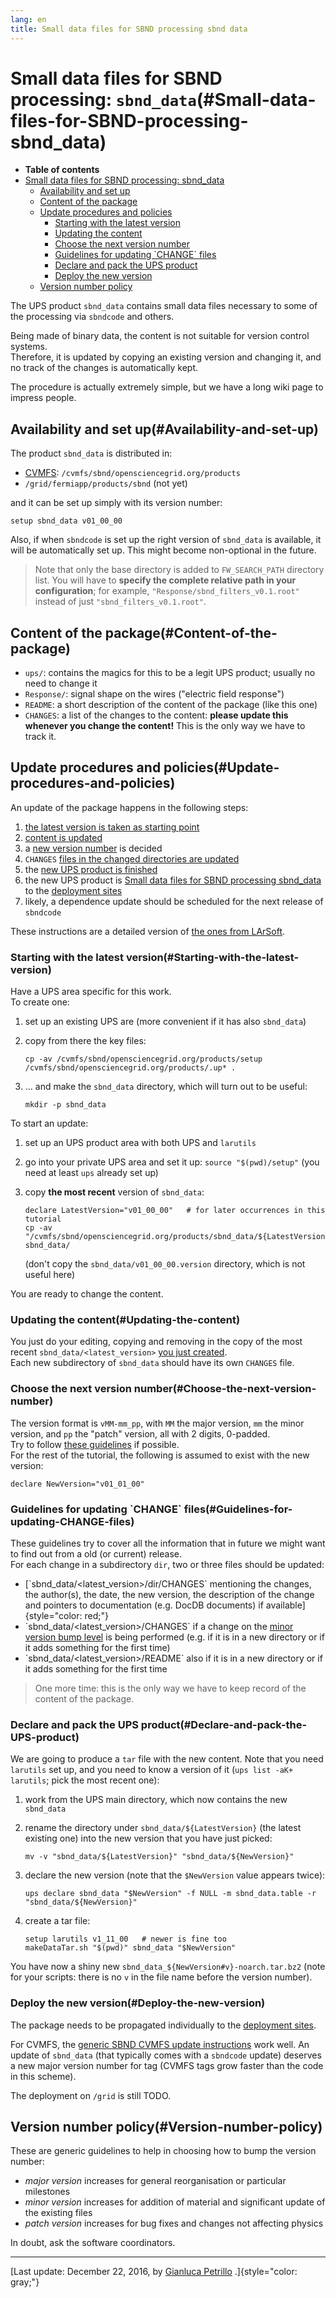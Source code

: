 ```yaml
---
lang: en
title: Small data files for SBND processing sbnd data
---
```




Small data files for SBND processing: `sbnd_data`(#Small-data-files-for-SBND-processing-sbnd_data)
===================================================================================================================

-   **Table of contents**
-   [Small data files for SBND processing:
    sbnd\_data](#Small-data-files-for-SBND-processing-sbnd_data)
    -   [Availability and set up](#Availability-and-set-up)
    -   [Content of the package](#Content-of-the-package)
    -   [Update procedures and
        policies](#Update-procedures-and-policies)
        -   [Starting with the latest
            version](#Starting-with-the-latest-version)
        -   [Updating the content](#Updating-the-content)
        -   [Choose the next version
            number](#Choose-the-next-version-number)
        -   [Guidelines for updating \`CHANGE\`
            files](#Guidelines-for-updating-CHANGE-files)
        -   [Declare and pack the UPS
            product](#Declare-and-pack-the-UPS-product)
        -   [Deploy the new version](#Deploy-the-new-version)
    -   [Version number policy](#Version-number-policy)

The UPS product `sbnd_data` contains small data files necessary to some
of the processing via `sbndcode` and others.

Being made of binary data, the content is not suitable for version
control systems.\
Therefore, it is updated by copying an existing version and changing it,
and no track of the changes is automatically kept.

The procedure is actually extremely simple, but we have a long wiki page
to impress people.



Availability and set up(#Availability-and-set-up)
------------------------------------------------------------------

The product `sbnd_data` is distributed in:

-   [CVMFS](Write_files_to_CVMFS.html):
    `/cvmfs/sbnd/opensciencegrid.org/products`
-   `/grid/fermiapp/products/sbnd` (not yet)

and it can be set up simply with its version number:

    setup sbnd_data v01_00_00

Also, if when `sbndcode` is set up the right version of `sbnd_data` is
available, it will be automatically set up. This might become
non-optional in the future.

> Note that only the base directory is added to `FW_SEARCH_PATH`
> directory list. You will have to **specify the complete relative path
> in your configuration**; for example,
> `"Response/sbnd_filters_v0.1.root"` instead of just
> `"sbnd_filters_v0.1.root"`.



Content of the package(#Content-of-the-package)
----------------------------------------------------------------

-   `ups/`: contains the magics for this to be a legit UPS product;
    usually no need to change it
-   `Response/`: signal shape on the wires (\"electric field response\")
-   `README`: a short description of the content of the package (like
    this one)
-   `CHANGES`: a list of the changes to the content: **please update
    this whenever you change the content!** This is the only way we have
    to track it.



Update procedures and policies(#Update-procedures-and-policies)
--------------------------------------------------------------------------------

An update of the package happens in the following steps:

1.  [the latest version is taken as starting
    point](#Starting-with-the-latest-version)
2.  [content is updated](#Updating-the-content)
3.  a [new version number](#Version-number-policy) is
    decided
4.  `CHANGES` [files in the changed directories are
    updated](#Guidelines-for-updating-CHANGE-files)
5.  the [new UPS product is
    finished](#Declare-and-pack-the-UPS-product)
6.  the new UPS product is [Small data files for SBND processing
    sbnd\_data](#Deploy-the-new-version) to the [deployment
    sites](#Availability-and-set-up)
7.  likely, a dependence update should be scheduled for the next release
    of `sbndcode`

These instructions are a detailed version of [the ones from
LArSoft](Procedure_to_create_a_new_version_of_larsoft_data.html).



### Starting with the latest version(#Starting-with-the-latest-version)

Have a UPS area specific for this work.\
To create one:

1.  set up an existing UPS are (more convenient if it has also
    `sbnd_data`)

2.  copy from there the key files:

        cp -av /cvmfs/sbnd/opensciencegrid.org/products/setup /cvmfs/sbnd/opensciencegrid.org/products/.up* .

3.  \... and make the `sbnd_data` directory, which will turn out to be
    useful:

        mkdir -p sbnd_data

To start an update:

1.  set up an UPS product area with both UPS and `larutils`

2.  go into your private UPS area and set it up: `source "$(pwd)/setup"`
    (you need at least `ups` already set up)

3.  copy **the most recent** version of `sbnd_data`:

        declare LatestVersion="v01_00_00"   # for later occurrences in this tutorial
        cp -av "/cvmfs/sbnd/opensciencegrid.org/products/sbnd_data/${LatestVersion}" sbnd_data/

    (don\'t copy the `sbnd_data/v01_00_00.version` directory, which is
    not useful here)

You are ready to change the content.



### Updating the content(#Updating-the-content)

You just do your editing, copying and removing in the copy of the most
recent `sbnd_data/<latest_version>` [you just
created](#Starting-with-the-latest-version).\
Each new subdirectory of `sbnd_data` should have its own `CHANGES` file.



### Choose the next version number(#Choose-the-next-version-number)

The version format is `vMM-mm_pp`, with `MM` the major version, `mm` the
minor version, and `pp` the \"patch\" version, all with 2 digits,
0-padded.\
Try to follow [these
guidelines](#Guidelines-for-updating-CHANGE-files) if
possible.\
For the rest of the tutorial, the following is assumed to exist with the
new version:

    declare NewVersion="v01_01_00"



### Guidelines for updating \`CHANGE\` files(#Guidelines-for-updating-CHANGE-files)

These guidelines try to cover all the information that in future we
might want to find out from a old (or current) release.\
For each change in a subdirectory `dir`, two or three files should be
updated:

-   [\`sbnd\_data/\<latest\_version\>/dir/CHANGES\` mentioning the
    changes, the author(s), the date, the new version, the description
    of the change and pointers to documentation (e.g. DocDB documents)
    if available]{style="color: red;"}
-   \`sbnd\_data/\<latest\_version\>/CHANGES\` if a change on the [minor
    version bump level](#Version-number-policy) is being
    performed (e.g. if it is in a new directory or if it adds something
    for the first time)
-   \`sbnd\_data/\<latest\_version\>/README\` also if it is in a new
    directory or if it adds something for the first time

> One more time: this is the only way we have to keep record of the
> content of the package.



### Declare and pack the UPS product(#Declare-and-pack-the-UPS-product)

We are going to produce a `tar` file with the new content. Note that you
need `larutils` set up, and you need to know a version of it
(`ups list -aK+ larutils`; pick the most recent one):

1.  work from the UPS main directory, which now contains the new
    `sbnd_data`

2.  rename the directory under `sbnd_data/${LatestVersion}` (the latest
    existing one) into the new version that you have just picked:

        mv -v "sbnd_data/${LatestVersion}" "sbnd_data/${NewVersion}"

3.  declare the new version (note that the `$NewVersion` value appears
    twice):

        ups declare sbnd_data "$NewVersion" -f NULL -m sbnd_data.table -r "sbnd_data/${NewVersion}"

4.  create a tar file:

        setup larutils v1_11_00   # newer is fine too
        makeDataTar.sh "$(pwd)" sbnd_data "$NewVersion"

You have now a shiny new `sbnd_data_${NewVersion#v}-noarch.tar.bz2`
(note for your scripts: there is no `v` in the file name before the
version number).



### Deploy the new version(#Deploy-the-new-version)

The package needs to be propagated individually to the [deployment
sites](#Availability-and-set-up).

For CVMFS, the [generic SBND CVMFS update
instructions](Write_files_to_CVMFS.html) work well. An
update of `sbnd_data` (that typically comes with a `sbndcode` update)
deserves a new major version number for tag (CVMFS tags grow faster than
the code in this scheme).

The deployment on `/grid` is still TODO.



Version number policy(#Version-number-policy)
--------------------------------------------------------------

These are generic guidelines to help in choosing how to bump the version
number:

-   *major version* increases for general reorganisation or particular
    milestones
-   *minor version* increases for addition of material and significant
    update of the existing files
-   *patch version* increases for bug fixes and changes not affecting
    physics

In doubt, ask the software coordinators.

------------------------------------------------------------------------

[Last update: December 22, 2016, by [Gianluca
Petrillo](mailto:petrillo@fnal.gov) .]{style="color: gray;"}
